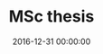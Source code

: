 ---
layout: inner
position: right
title: 'MSc thesis'
date: 2016-12-31 00:00:00
categories: development
tags: Powerline Detection Computer Vision
featured_image: '/img/posts/portfolio/powerlines/process.png'
lead_text: 'Power line extraction process.'
project_link: 'https://ieeexplore.ieee.org/abstract/document/7804438/'
button_text: 'IEEEXplore'
button_icon: file
---